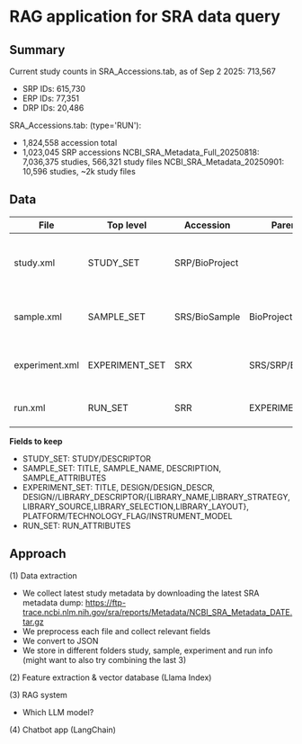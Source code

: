 # RAG application for SRA data query

## Summary

Current study counts in SRA_Accessions.tab, as of Sep 2 2025: 713,567
- SRP IDs: 615,730
- ERP IDs: 77,351
- DRP IDs: 20,486

SRA_Accessions.tab: (type='RUN'):
- 1,824,558 accession total
- 1,023,045 SRP accessions
NCBI_SRA_Metadata_Full_20250818: 7,036,375 studies, 566,321 study files 
NCBI_SRA_Metadata_20250901: 10,596 studies, ~2k study files

## Data

| File            | Top level      |    Accession   |      Parent ID      | Descr                                                                |
|-----------------|----------------|----------------|---------------------|----------------------------------------------------------------------|
| study.xml       | STUDY_SET      | SRP/BioProject |                     | Defines the research project: scope, title, abstract, external links |
| sample.xml      | SAMPLE_SET     | SRS/BioSample  |      BioProject     | Defines the biological samples collected for the study               |
| experiment.xml  | EXPERIMENT_SET |     SRX        | SRS/SRP/BioProject  | Defines how a given sample was processed/prepared for sequencing     |
| run.xml         | RUN_SET        |     SRR        |    EXPERIMENT       | Defines the actual sequencing data runs produced                     |

**Fields to keep**

- STUDY_SET: STUDY/DESCRIPTOR
- SAMPLE_SET: TITLE, SAMPLE_NAME, DESCRIPTION, SAMPLE_ATTRIBUTES
- EXPERIMENT_SET: TITLE, DESIGN/DESIGN_DESCR, DESIGN//LIBRARY_DESCRIPTOR/{LIBRARY_NAME,LIBRARY_STRATEGY,LIBRARY_SOURCE,LIBRARY_SELECTION,LIBRARY_LAYOUT}, PLATFORM/TECHNOLOGY_FLAG/INSTRUMENT_MODEL
- RUN_SET: RUN_ATTRIBUTES

## Approach

(1) Data extraction
- We collect latest study metadata by downloading the latest SRA metadata dump: https://ftp-trace.ncbi.nlm.nih.gov/sra/reports/Metadata/NCBI_SRA_Metadata_DATE.tar.gz
- We preprocess each file and collect relevant fields
- We convert to JSON
- We store in different folders study, sample, experiment and run info (might want to also try combining the last 3)

(2) Feature extraction & vector database (Llama Index)

(3) RAG system
- Which LLM model?

(4) Chatbot app (LangChain)